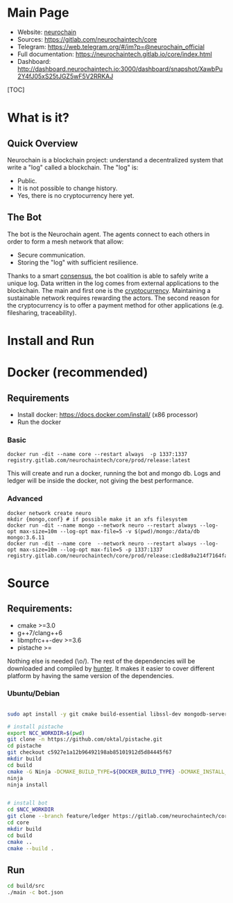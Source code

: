 # Main Page

* Website: [neurochain](https://www.neurochaintech.io) 
* Sources: https://gitlab.com/neurochaintech/core
* Telegram:  https://web.telegram.org/#/im?p=@neurochain_official
* Full documentation: https://neurochaintech.gitlab.io/core/index.html
* Dashboard: http://dashboard.neurochaintech.io:3000/dashboard/snapshot/XawbPu2Y4fJ05xS25tJGZ5wF5V2RRKAJ

[TOC]

# What is it?

## Quick Overview

Neurochain is a blockchain project: understand a decentralized system that write a "log" called a blockchain. 
The "log" is:
* Public.
* It is not possible to change history.
* Yes, there is no cryptocurrency here yet.


## The Bot

The bot is the Neurochain agent. The agents connect to each others in order to form a mesh network that allow: 
* Secure communication.
* Storing the "log" with sufficient resilience. 

Thanks to a smart [consensus](https://github.com/neurochain/WhitePaper), the bot coalition is able to safely write a unique log. Data written in the log comes 
from external applications to the blockchain. The main and first one is the [cryptocurrency](https://en.wikipedia.org/wiki/Cryptocurrency). Maintaining a 
sustainable network requires rewarding the actors. The second reason for the cryptocurrency is to offer a payment method for other 
applications (e.g. filesharing, traceability).


# Install and Run 

# Docker (recommended)

## Requirements

* Install docker: https://docs.docker.com/install/ (x86 processor)
* Run the docker

### Basic 

```
docker run -dit --name core --restart always  -p 1337:1337 registry.gitlab.com/neurochaintech/core/prod/release:latest
```

This will create and run a docker, running the bot and mongo db. Logs and ledger will be inside the docker, not giving the best performance.

### Advanced

```
docker network create neuro
mkdir {mongo,conf} # if possible make it an xfs filesystem
docker run -dit --name mongo --network neuro --restart always --log-opt max-size=10m --log-opt max-file=5 -v $(pwd)/mongo:/data/db  mongo:3.6.11
docker run -dit --name core  --network neuro --restart always --log-opt max-size=10m --log-opt max-file=5 -p 1337:1337 registry.gitlab.com/neurochaintech/core/prod/release:c1ed8a9a214f7164fa550eb489b571f4a1c9d5f8
```


# Source 

## Requirements: 
* cmake >=3.0
* g++7/clang++6
* libmpfrc++-dev >=3.6
* pistache >= 

Nothing else is needed (\o/). The rest of the dependencies will be downloaded and compiled by [hunter](http://www.hunter.sh/). 
It makes it easier to cover different platform by having the same version of the dependencies.

### Ubuntu/Debian 

```bash

sudo apt install -y git cmake build-essential libssl-dev mongodb-server libmpfrc++-dev ninja-build

# install pistache
export NCC_WORKDIR=$(pwd)
git clone -n https://github.com/oktal/pistache.git
cd pistache
git checkout c5927e1a12b96492198ab85101912d5d84445f67
mkdir build
cd build
cmake -G Ninja -DCMAKE_BUILD_TYPE=${DOCKER_BUILD_TYPE} -DCMAKE_INSTALL_PREFIX=~/root/lib/cmake/pistache ..
ninja 
ninja install 


# install bot
cd $NCC_WORKDIR
git clone --branch feature/ledger https://gitlab.com/neurochaintech/core.git
cd core
mkdir build
cd build
cmake ..
cmake --build .
```

## Run 

```bash
cd build/src
./main -c bot.json
```
